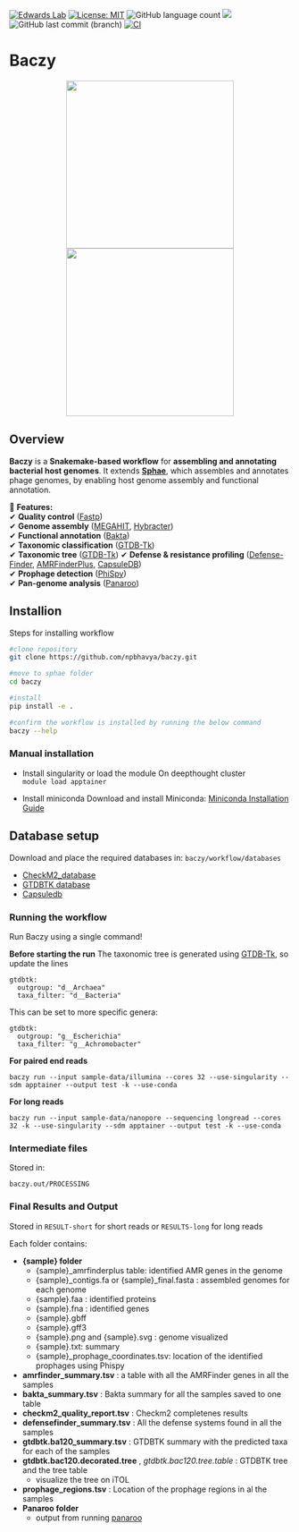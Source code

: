 [![Edwards Lab](https://img.shields.io/badge/Bioinformatics-EdwardsLab-03A9F4)](https://edwards.flinders.edu.au)
[![License: MIT](https://img.shields.io/badge/License-MIT-yellow.svg)](https://opensource.org/licenses/MIT)
![GitHub language count](https://img.shields.io/github/languages/count/npbhavya/baczy)
[![](https://img.shields.io/static/v1?label=CLI&message=Snaketool&color=blueviolet)](https://github.com/beardymcjohnface/Snaketool)
![GitHub last commit (branch)](https://img.shields.io/github/last-commit/npbhavya/baczy)
[![CI](https://github.com/npbhavya/baczy/actions/workflows/testing.yml/badge.svg)](https://github.com/npbhavya/baczy/actions/workflows/testing.yml)

# Baczy
<p align="center">
  <img src="baczy.png#gh-light-mode-only" width="300">
  <img src="baczy.png#gh-dark-mode-only" width="300">
</p>

## Overview

**Baczy** is a **Snakemake-based workflow** for **assembling and annotating bacterial host genomes**. It extends **[Sphae](https://github.com/linsalrob/sphae)**, which assembles and annotates phage genomes, by enabling host genome assembly and functional annotation. 

🔹 **Features:**  
✔ **Quality control** ([Fastp](https://github.com/OpenGene/fastp))  
✔ **Genome assembly** ([MEGAHIT](https://github.com/voutcn/megahit), [Hybracter](https://github.com/gbouras13/hybracter))  
✔ **Functional annotation** ([Bakta](https://github.com/oschwengers/bakta))  
✔ **Taxonomic classification** ([GTDB-Tk](https://github.com/Ecogenomics/GTDBTk))  
✔ **Taxonomic tree** ([GTDB-Tk](https://github.com/Ecogenomics/GTDBTk)) 
✔ **Defense & resistance profiling** ([Defense-Finder](https://github.com/mdmparis/defense-finder), [AMRFinderPlus](https://github.com/ncbi/amr), [CapsuleDB](https://research.pasteur.fr/en/tool/capsulefinder/))  
✔ **Prophage detection** ([PhiSpy](https://github.com/linsalrob/PhiSpy))  
✔ **Pan-genome analysis** ([Panaroo](https://github.com/gtonkinhill/panaroo))  

## Installion

Steps for installing workflow 

  ```bash
  #clone repository
  git clone https://github.com/npbhavya/baczy.git

  #move to sphae folder
  cd baczy

  #install
  pip install -e .

  #confirm the workflow is installed by running the below command 
  baczy --help
  ```

### Manual installation 
- Install singularity or load the module
    On deepthought cluster \
    `module load apptainer`

- Install miniconda
    Download and install Miniconda:
    [Miniconda Installation Guide](https://docs.anaconda.com/miniconda/install/)

## Database setup

Download and place the required databases in:
  `baczy/workflow/databases`

  - [CheckM2_database](https://github.com/chklovski/CheckM2?tab=readme-ov-file#database)
  - [GTDBTK database](https://ecogenomics.github.io/GTDBTk/installing/index.html)
  - [Capsuledb](https://gitlab.pasteur.fr/gem/capsuledb/-/tree/master/CapsuleFinder_models?ref_type=heads)

### Running the workflow

Run Baczy using a single command!

**Before starting the run**
The taxonomic tree is generated using [GTDB-Tk](https://github.com/Ecogenomics/GTDBTk), so update the lines 
  
  ```
  gtdbtk:
    outgroup: "d__Archaea"
    taxa_filter: "d__Bacteria"
  ```

This can be set to more specific genera: 
  
  ```
  gtdbtk:
    outgroup: "g__Escherichia"
    taxa_filter: "g__Achromobacter"
  ```

**For paired end reads**

  `baczy run --input sample-data/illumina --cores 32 --use-singularity --sdm apptainer --output test -k --use-conda`

**For long reads**

  `baczy run --input sample-data/nanopore --sequencing longread --cores 32 -k --use-singularity --sdm apptainer --output test -k --use-conda`

### Intermediate files 
Stored in:


  `baczy.out/PROCESSING`

### Final Results and Output
Stored in `RESULT-short` for short reads or `RESULTS-long` for long reads

Each folder contains:
  - **{sample} folder**
    - {sample}_amrfinderplus table: identified AMR genes in the genome
    - {sample}_contigs.fa or {sample}_final.fasta : assembled genomes for each genome
    - {sample}.faa : identified proteins
    - {sample}.fna : identified genes
    - {sample}.gbff
    - {sample}.gff3
    - {sample}.png and {sample}.svg : genome visualized
    - {sample}.txt: summary 
    - {sample}_prophage_coordinates.tsv: location of the identified prophages using Phispy
  - **amrfinder_summary.tsv** : a table with all the AMRFinder genes in all the samples
  - **bakta_summary.tsv** : Bakta summary for all the samples saved to one table
  - **checkm2_quality_report.tsv** : Checkm2 completenes results
  - **defensefinder_summary.tsv** : All the defense systems found in all the samples 
  - **gtdbtk.ba120_summary.tsv** : GTDBTK summary with the predicted taxa for each of the samples
  - **gtdbtk.bac120.decorated.tree** , *gtdbtk.bac120.tree.table* : GTDBTK tree and the tree table
    - visualize the tree on iTOL
  - **prophage_regions.tsv** : Location of the prophage regions in al the samples
  - **Panaroo folder**
    - output from running [panaroo](https://github.com/gtonkinhill/panaroo)  
